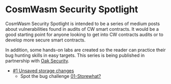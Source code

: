 # CosmWasm Security Spotlight

CosmWasm Security Spotlight is intended to be a series of medium posts about vulnerabilities found in audits of CW smart contracts. It would be a good starting point for anyone looking to get into CW contracts audits or to develop more secure smart contracts.

In addition, some hands-on labs are created so the reader can practice their bug hunting skills in easy targets. This series is being published in partnership with [Oak Security](https://www.oaksecurity.io/).

- [#1 Unsaved storage changes](https://medium.com/oak-security/cosmwasm-security-spotlight-1-cba294b27ea2)
    - Spot the bug challenge [01-Storewhat?](https://github.com/oak-security/cosmwasm-security-dojo/tree/main/challenges/01-storewhat)
